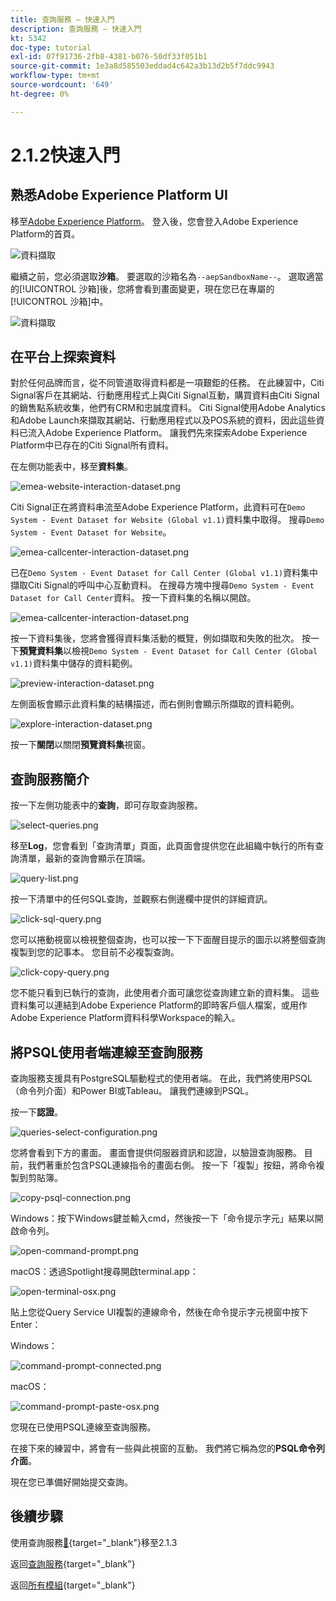 ```yaml
---
title: 查詢服務 — 快速入門
description: 查詢服務 — 快速入門
kt: 5342
doc-type: tutorial
exl-id: 07f91736-2fb8-4381-b076-50df33f051b1
source-git-commit: 1e3a8d585503eddad4c642a3b13d2b5f7ddc9943
workflow-type: tm+mt
source-wordcount: '649'
ht-degree: 0%

---
```


# 2.1.2快速入門

## 熟悉Adobe Experience Platform UI

移至[Adobe Experience Platform](https://experience.adobe.com/platform)。 登入後，您會登入Adobe Experience Platform的首頁。

![資料擷取](./../../../../modules/delivery-activation/datacollection/dc1.2/images/home.png)

繼續之前，您必須選取&#x200B;**沙箱**。 要選取的沙箱名為``--aepSandboxName--``。 選取適當的[!UICONTROL 沙箱]後，您將會看到畫面變更，現在您已在專屬的[!UICONTROL 沙箱]中。

![資料擷取](./../../../../modules/delivery-activation/datacollection/dc1.2/images/sb1.png)

## 在平台上探索資料

對於任何品牌而言，從不同管道取得資料都是一項艱鉅的任務。 在此練習中，Citi Signal客戶在其網站、行動應用程式上與Citi Signal互動，購買資料由Citi Signal的銷售點系統收集，他們有CRM和忠誠度資料。 Citi Signal使用Adobe Analytics和Adobe Launch來擷取其網站、行動應用程式以及POS系統的資料，因此這些資料已流入Adobe Experience Platform。 讓我們先來探索Adobe Experience Platform中已存在的Citi Signal所有資料。

在左側功能表中，移至&#x200B;**資料集**。

![emea-website-interaction-dataset.png](./images/emeawebsiteinteractiondataset.png)

Citi Signal正在將資料串流至Adobe Experience Platform，此資料可在`Demo System - Event Dataset for Website (Global v1.1)`資料集中取得。 搜尋`Demo System - Event Dataset for Website`。

![emea-callcenter-interaction-dataset.png](./images/emeawebsiteinteractiondataset1.png)

已在`Demo System - Event Dataset for Call Center (Global v1.1)`資料集中擷取Citi Signal的呼叫中心互動資料。 在搜尋方塊中搜尋`Demo System - Event Dataset for Call Center`資料。 按一下資料集的名稱以開啟。

![emea-callcenter-interaction-dataset.png](./images/emeacallcenterinteractiondataset.png)

按一下資料集後，您將會獲得資料集活動的概覽，例如擷取和失敗的批次。 按一下&#x200B;**預覽資料集**&#x200B;以檢視`Demo System - Event Dataset for Call Center (Global v1.1)`資料集中儲存的資料範例。

![preview-interaction-dataset.png](./images/previewinteractiondataset.png)

左側面板會顯示此資料集的結構描述，而右側則會顯示所擷取的資料範例。

![explore-interaction-dataset.png](./images/exploreinteractiondataset.png)

按一下&#x200B;**關閉**&#x200B;以關閉&#x200B;**預覽資料集**&#x200B;視窗。

## 查詢服務簡介

按一下左側功能表中的&#x200B;**查詢**，即可存取查詢服務。

![select-queries.png](./images/selectqueries.png)

移至&#x200B;**Log**，您會看到「查詢清單」頁面，此頁面會提供您在此組織中執行的所有查詢清單，最新的查詢會顯示在頂端。

![query-list.png](./images/querylist.png)

按一下清單中的任何SQL查詢，並觀察右側邊欄中提供的詳細資訊。

![click-sql-query.png](./images/clicksqlquery.png)

您可以捲動視窗以檢視整個查詢，也可以按一下下面醒目提示的圖示以將整個查詢複製到您的記事本。 您目前不必複製查詢。

![click-copy-query.png](./images/clickcopyquery.png)

您不能只看到已執行的查詢，此使用者介面可讓您從查詢建立新的資料集。 這些資料集可以連結到Adobe Experience Platform的即時客戶個人檔案，或用作Adobe Experience Platform資料科學Workspace的輸入。

## 將PSQL使用者端連線至查詢服務

查詢服務支援具有PostgreSQL驅動程式的使用者端。 在此，我們將使用PSQL （命令列介面）和Power BI或Tableau。 讓我們連線到PSQL。

按一下&#x200B;**認證**。

![queries-select-configuration.png](./images/queriesselectconfiguration.png)

您將會看到下方的畫面。 畫面會提供伺服器資訊和認證，以驗證查詢服務。 目前，我們著重於包含PSQL連線指令的畫面右側。 按一下「複製」按鈕，將命令複製到剪貼簿。

![copy-psql-connection.png](./images/copypsqlconnection.png)

Windows：按下Windows鍵並輸入cmd，然後按一下「命令提示字元」結果以開啟命令列。

![open-command-prompt.png](./images/opencommandprompt.png)

macOS：透過Spotlight搜尋開啟terminal.app：

![open-terminal-osx.png](./images/openterminalosx.png)

貼上您從Query Service UI複製的連線命令，然後在命令提示字元視窗中按下Enter：

Windows：

![command-prompt-connected.png](./images/commandpromptconnected.png)

macOS：

![command-prompt-paste-osx.png](./images/commandpromptpasteosx.png)

您現在已使用PSQL連線至查詢服務。

在接下來的練習中，將會有一些與此視窗的互動。 我們將它稱為您的&#x200B;**PSQL命令列介面**。

現在您已準備好開始提交查詢。

## 後續步驟

使用查詢服務[&#128279;](./ex3.md){target="_blank"}移至2.1.3

返回[查詢服務](./query-service.md){target="_blank"}

返回[所有模組](./../../../../overview.md){target="_blank"}
